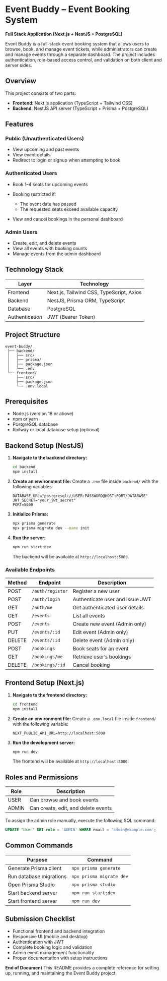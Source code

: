 # Event Buddy – Event Booking System

**Full Stack Application (Next.js + NestJS + PostgreSQL)**

Event Buddy is a full-stack event booking system that allows users to browse, book, and manage event tickets, while administrators can create and manage events through a separate dashboard. The project includes authentication, role-based access control, and validation on both client and server sides.



## Overview

This project consists of two parts:

- **Frontend**: Next.js application (TypeScript + Tailwind CSS)
- **Backend**: NestJS API server (TypeScript + Prisma + PostgreSQL)



## Features

### Public (Unauthenticated Users)

- View upcoming and past events
- View event details
- Redirect to login or signup when attempting to book

### Authenticated Users

- Book 1–4 seats for upcoming events
- Booking restricted if:

  - The event date has passed
  - The requested seats exceed available capacity

- View and cancel bookings in the personal dashboard

### Admin Users

- Create, edit, and delete events
- View all events with booking counts
- Manage events from the admin dashboard



## Technology Stack

| Layer          | Technology                               |
| -------------- | ---------------------------------------- |
| Frontend       | Next.js, Tailwind CSS, TypeScript, Axios |
| Backend        | NestJS, Prisma ORM, TypeScript           |
| Database       | PostgreSQL                               |
| Authentication | JWT (Bearer Token)                       |



## Project Structure

```
event-buddy/
 ├── backend/
 │   ├── src/
 │   ├── prisma/
 │   ├── package.json
 │   └── .env
 └── frontend/
     ├── src/
     ├── package.json
     └── .env.local
```



## Prerequisites

- Node.js (version 18 or above)
- npm or yarn
- PostgreSQL database
- Railway or local database setup (optional)



## Backend Setup (NestJS)

1. **Navigate to the backend directory:**

   ```bash
   cd backend
   npm install
   ```

2. **Create an environment file:**
   Create a `.env` file inside `backend/` with the following variables:

   ```env
   DATABASE_URL="postgresql://USER:PASSWORD@HOST:PORT/DATABASE"
   JWT_SECRET="your_jwt_secret"
   PORT=5000
   ```

3. **Initialize Prisma:**

   ```bash
   npx prisma generate
   npx prisma migrate dev --name init
   ```

4. **Run the server:**

   ```bash
   npm run start:dev
   ```

   The backend will be available at `http://localhost:5000`.

### Available Endpoints

| Method | Endpoint         | Description                     |
| ------ | ---------------- | ------------------------------- |
| POST   | `/auth/register` | Register a new user             |
| POST   | `/auth/login`    | Authenticate user and issue JWT |
| GET    | `/auth/me`       | Get authenticated user details  |
| GET    | `/events`        | List all events                 |
| POST   | `/events`        | Create new event (Admin only)   |
| PUT    | `/events/:id`    | Edit event (Admin only)         |
| DELETE | `/events/:id`    | Delete event (Admin only)       |
| POST   | `/bookings`      | Book seats for an event         |
| GET    | `/bookings/me`   | Retrieve user’s bookings        |
| DELETE | `/bookings/:id`  | Cancel booking                  |


## Frontend Setup (Next.js)

1. **Navigate to the frontend directory:**

   ```bash
   cd frontend
   npm install
   ```

2. **Create an environment file:**
   Create a `.env.local` file inside `frontend/` with the following variable:

   ```env
   NEXT_PUBLIC_API_URL=http://localhost:5000
   ```

3. **Run the development server:**

   ```bash
   npm run dev
   ```

   The frontend will be available at `http://localhost:3000`.



## Roles and Permissions

| Role  | Description                         |
| ----- | ----------------------------------- |
| USER  | Can browse and book events          |
| ADMIN | Can create, edit, and delete events |

To assign the admin role manually, execute the following SQL command:

```sql
UPDATE "User" SET role = 'ADMIN' WHERE email = 'admin@example.com';
```


## Common Commands

| Purpose                 | Command                  |
| ----------------------- | ------------------------ |
| Generate Prisma client  | `npx prisma generate`    |
| Run database migrations | `npx prisma migrate dev` |
| Open Prisma Studio      | `npx prisma studio`      |
| Start backend server    | `npm run start:dev`      |
| Start frontend server   | `npm run dev`            |


## Submission Checklist

- Functional frontend and backend integration
- Responsive UI (mobile and desktop)
- Authentication with JWT
- Complete booking logic and validation
- Admin event management functionality
- Proper documentation with setup instructions



**End of Document**
This README provides a complete reference for setting up, running, and maintaining the Event Buddy project.
